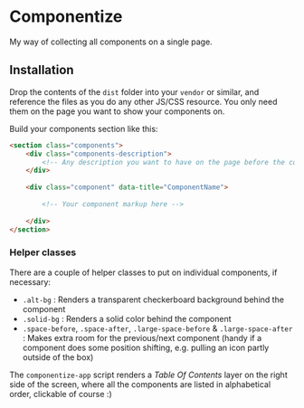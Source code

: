 # Componentize

My way of collecting all components on a single page.

## Installation

Drop the contents of the `dist` folder into your `vendor` or similar, and reference the files as you do any other JS/CSS resource. You only need them on the page you want to show your components on.

Build your components section like this:

```html
<section class="components">
	<div class="components-description">
		<!-- Any description you want to have on the page before the component list -->
	</div>
	
	<div class="component" data-title="ComponentName">
		
		<!-- Your component markup here -->
		
	</div>
</section>
```

### Helper classes

There are a couple of helper classes to put on individual components, if necessary:

- `.alt-bg` : Renders a transparent checkerboard background behind the component
- `.solid-bg` : Renders a solid color behind the component
- `.space-before`, `.space-after`, `.large-space-before` & `.large-space-after` : Makes extra room for the previous/next component (handy if a component does some position shifting, e.g. pulling an icon partly outside of the box)


The `componentize-app` script renders a *Table Of Contents* layer on the right side of the screen, where all the components are listed in alphabetical order, clickable of course :)